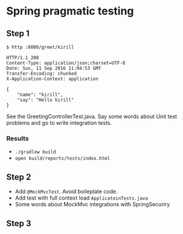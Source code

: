 # Spring pragmatic testing

## Step 1

    $ http :8080/greet/kirill
    
    HTTP/1.1 200
    Content-Type: application/json;charset=UTF-8
    Date: Sun, 11 Sep 2016 11:04:53 GMT
    Transfer-Encoding: chunked
    X-Application-Context: application
    
    {
        "name": "kirill",
        "say": "Hello kirill"
    }

See the GreetingControllerTest.java. Say some words about Unit test problems and go to write integration tests.

### Results

* `./gradlew build`
* `open build/reports/tests/index.html`

## Step 2

* Add `@MockMvcTest`. Avoid boileplate code. 
* Add test with full context load `ApplicatoinTests.java`
* Some words about MockMvc integrations with SpringSecuriry

## Step 3